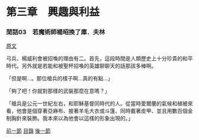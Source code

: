 第三章　興趣與利益
====

### 閒話03　若魔術師楊昭換了庫．夫林

[原文](https://syosetu.org/novel/42788/23.html)

弓兵、楊威利會被招喚的理由有二。首先，這段時間是人類歷史上十分珍貴的和平時代。另外就是若能和被聖杯招喚的英雄聊聊天的話那該多棒啊。

「但是啊...。那位槍兵的樣子啊...真的有點...」

「夠了吧！你就對那樣的武裝那麼在意嗎？」

「槍兵是公元一世紀左右，和耶穌基督同時代的人。從當時愛爾蘭的氣候和植被來看，他會是個穿著亞麻布、披著羊毛大衣或斗篷、同時戴著皮甲、並且用數百個金制胸針來裝飾。我本來以為他會以這樣的形象出現的。」

[前一節](./0319.md)
[目錄](../README.md)
[後一節](./0320.md)

